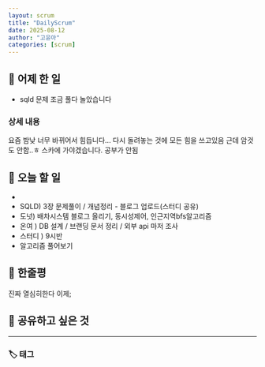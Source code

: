 ```yaml
---
layout: scrum
title: "DailyScrum"
date: 2025-08-12
author: "고윤아"
categories: [scrum]
---
```


## 📝 어제 한 일

- sqld 문제 조금 풀다 놀았습니다

### 상세 내용

요즘 밤낮 너무 바뀌어서 힘듭니다... 다시 돌려놓는 것에 모든 힘을 쓰고있음 
근데 암것도 안함..ㅎ 스카에 가야겠습니다. 공부가 안됨 

## 🎯 오늘 할 일
- 
- SQLD) 3장 문제풀이 / 개념정리 - 블로그 업로드(스터디 공유)
- 도넛) 배차시스템 블로그 올리기, 동시성제어, 인근지역bfs알고리즘
- 온여 ) DB 설계 / 브랜딩 문서 정리 / 외부 api 마저 조사 
- 스터디 ) 9시반
- 알고리즘 풀어보기


## 💭 한줄평

진짜 열심히한다 이제; 

## 🔗 공유하고 싶은 것


---

### 🏷️ 태그
